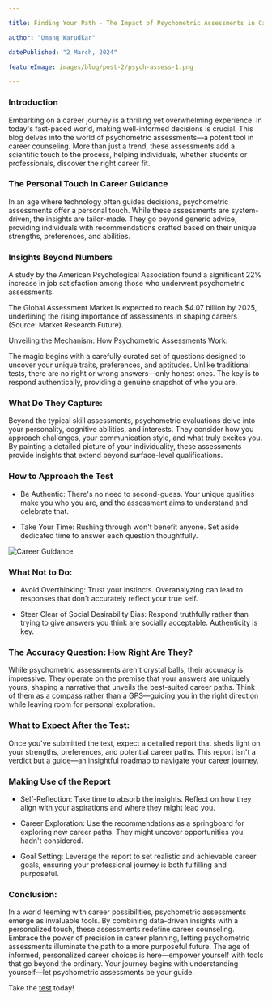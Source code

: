 ```yaml
--- 

title: Finding Your Path - The Impact of Psychometric Assessments in Career Guidance  

author: "Umang Warudkar" 

datePublished: "2 March, 2024" 

featureImage: images/blog/post-2/psych-assess-1.png 

--- 
```


 

### Introduction 

 

Embarking on a career journey is a thrilling yet overwhelming experience. In today's fast-paced world, making well-informed decisions is crucial. This blog delves into the world of psychometric assessments—a potent tool in career counseling. More than just a trend, these assessments add a scientific touch to the process, helping individuals, whether students or professionals, discover the right career fit. 

 

### The Personal Touch in Career Guidance  

 

In an age where technology often guides decisions, psychometric assessments offer a personal touch. While these assessments are system-driven, the insights are tailor-made. They go beyond generic advice, providing individuals with recommendations crafted based on their unique strengths, preferences, and abilities. 

 

### Insights Beyond Numbers    

 

A study by the American Psychological Association found a significant 22% increase in job satisfaction among those who underwent psychometric assessments. 

The Global Assessment Market is expected to reach $4.07 billion by 2025, underlining the rising importance of assessments in shaping careers (Source: Market Research Future). 

Unveiling the Mechanism: How Psychometric Assessments Work: 

The magic begins with a carefully curated set of questions designed to uncover your unique traits, preferences, and aptitudes. Unlike traditional tests, there are no right or wrong answers—only honest ones. The key is to respond authentically, providing a genuine snapshot of who you are. 

 

### What Do They Capture: 

 

Beyond the typical skill assessments, psychometric evaluations delve into your personality, cognitive abilities, and interests. They consider how you approach challenges, your communication style, and what truly excites you. By painting a detailed picture of your individuality, these assessments provide insights that extend beyond surface-level qualifications. 

 

### How to Approach the Test 

 

* Be Authentic: There's no need to second-guess. Your unique qualities make you who you are, and the assessment aims to understand and celebrate that. 

 

* Take Your Time: Rushing through won't benefit anyone. Set aside dedicated time to answer each question thoughtfully. 

 

![Career Guidance](/images/blog/post-2/psych-assess-2.png) 

 

 

### What Not to Do: 

 

* Avoid Overthinking: Trust your instincts. Overanalyzing can lead to responses that don't accurately reflect your true self. 

 

* Steer Clear of Social Desirability Bias: Respond truthfully rather than trying to give answers you think are socially acceptable. Authenticity is key. 

 

### The Accuracy Question: How Right Are They? 

 

While psychometric assessments aren't crystal balls, their accuracy is impressive. They operate on the premise that your answers are uniquely yours, shaping a narrative that unveils the best-suited career paths. Think of them as a compass rather than a GPS—guiding you in the right direction while leaving room for personal exploration. 

 

### What to Expect After the Test: 

 

Once you've submitted the test, expect a detailed report that sheds light on your strengths, preferences, and potential career paths. This report isn't a verdict but a guide—an insightful roadmap to navigate your career journey. 

 

### Making Use of the Report 

 

* Self-Reflection: Take time to absorb the insights. Reflect on how they align with your aspirations and where they might lead you. 

 

* Career Exploration: Use the recommendations as a springboard for exploring new career paths. They might uncover opportunities you hadn't considered. 

 

* Goal Setting: Leverage the report to set realistic and achievable career goals, ensuring your professional journey is both fulfilling and purposeful. 

 

 

### Conclusion: 

 

In a world teeming with career possibilities, psychometric assessments emerge as invaluable tools. By combining data-driven insights with a personalized touch, these assessments redefine career counseling. Embrace the power of precision in career planning, letting psychometric assessments illuminate the path to a more purposeful future. The age of informed, personalized career choices is here—empower yourself with tools that go beyond the ordinary. Your journey begins with understanding yourself—let psychometric assessments be your guide. 

 

Take the [test](https://careertest.edumilestones.com/student-dashboard/suitability-registration/login/MTkwMQ==/as11-as12-as13-vas341) today! 